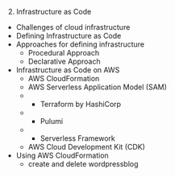 2. Infrastructure as Code
  - Challenges of cloud infrastructure
  - Defining Infrastructure as Code
  - Approaches for defining infrastructure
    - Procedural Approach
    - Declarative Approach
  - Infrastructure as Code on AWS
    - AWS CloudFormation
    - AWS Serverless Application Model (SAM)
    - - Terraform by HashiCorp
    - - Pulumi
    - - Serverless Framework
    - AWS Cloud Development Kit (CDK)
  - Using AWS CloudFormation
    - create and delete wordpressblog